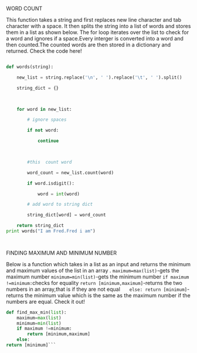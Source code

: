 WORD COUNT

This function takes a string and first replaces new line character and tab character with a space.
It then splits the string into a list of words and stores them in a list as shown below.
The for loop iterates over the list to check for a word and ignores if a space.Every interger is converted into a word and then counted.The counted words are then stored in a dictionary and returned.
Check the code here!

```python

def words(string):  

    new_list = string.replace('\n', ' ').replace('\t', ' ').split()  

    string_dict = {}

    

    for word in new_list:

        # ignore spaces

        if not word:

            continue

        

        #this  count word

        word_count = new_list.count(word)

        if word.isdigit():      

            word = int(word)

        # add word to string dict

        string_dict[word] = word_count

    return string_dict  
print words("I am Fred.Fred i am")

    

```

FINDING MAXIMUM AND MINIMUM NUMBER

Below is a function which takes in a list as an input and returns the minimum and maximum values of the list in an array .
`maximum=max(list)`-gets the maximum number 
`minimum=min(list)`-gets the minimum number
`if maximum !=minimum:`checks for equality
`return [minimum,maximum]`-returns the two numbers in an array,that is if they are not equal
`	else:
return [minimum]`-returns the minimum value which is the same as the maximum number if the numbers are equal.
Check it out!

```python
def find_max_min(list):
	maximum=max(list)
	minimum=min(list)
	if maximum !=minimum:
		return [minimum,maximum]
	else:
return [minimum]```

